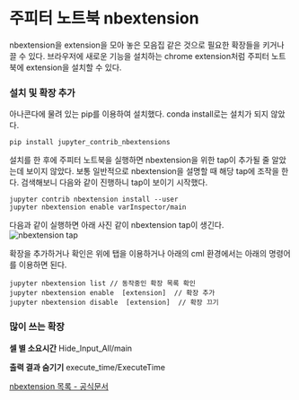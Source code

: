 # 주피터 노트북 nbextension

nbextension을 extension을 모아 놓은 모음집 같은 것으로 필요한 확장들을 키거나 끌 수 있다. 브라우저에 새로운 기능을 설치하는 chrome extension처럼 주피터 노트북에 extension을 설치할 수 있다.

### 설치 및 확장 추가
아나콘다에 물려 있는 pip를 이용하여 설치했다. conda install로는 설치가 되지 않았다.

```
pip install jupyter_contrib_nbextensions 
```
설치를 한 후에 주피터 노트북을 실행하면 nbextension을 위한 tap이 추가될 줄 알았는데 보이지 않았다. 보통 일반적으로 nbextension을 설명할 때 해당 tap에 조작을 한다. 검색해보니 다음와 같이 진행하니 tap이 보이기 시작했다.

```
jupyter contrib nbextension install --user
jupyter nbextension enable varInspector/main
```
다음과 같이 실행하면 아래 사진 같이 nbextension tap이 생긴다.
![nbextension tap](http://maruachi.github.io/gallery/nbextension/nbextension-tap.png)

확장을 추가하거나 확인은 위에 탭을 이용하거나 아래의 cml 환경에서는 아래의 명령어를 이용하면 된다.
```
jupyter nbextension list // 동작중인 확장 목록 확인
jupyter nbextension enable  [extension]  // 확장 추가
jupyter nbextension disable  [extension]  // 확장 끄기
```

### 많이 쓰는 확장

**셀 별 소요시간** Hide_Input_All/main

**출력 결과 숨기기** execute_time/ExecuteTime


[nbextension 목록 - 공식문서](https://jupyter-contrib-nbextensions.readthedocs.io/en/latest/nbextensions.html)
